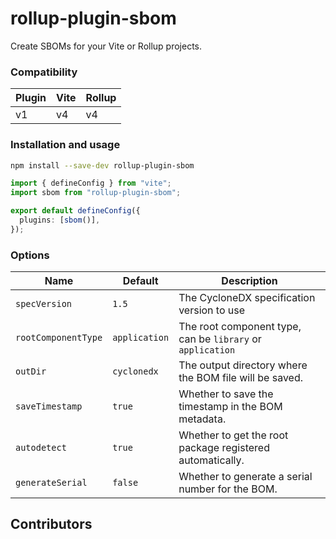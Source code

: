 # rollup-plugin-sbom

Create SBOMs for your Vite or Rollup projects.

### Compatibility

| Plugin | Vite | Rollup |
| ------ | ---- | ------ |
| v1     | v4   | v4     |

### Installation and usage

```sh
npm install --save-dev rollup-plugin-sbom
```

```ts
import { defineConfig } from "vite";
import sbom from "rollup-plugin-sbom";

export default defineConfig({
  plugins: [sbom()],
});
```

### Options

| Name                | Default       | Description                                                |
| ------------------- | ------------- | ---------------------------------------------------------- |
| `specVersion`       | `1.5`         | The CycloneDX specification version to use                 |
| `rootComponentType` | `application` | The root component type, can be `library` or `application` |
| `outDir`            | `cyclonedx`   | The output directory where the BOM file will be saved.     |
| `saveTimestamp`     | `true`        | Whether to save the timestamp in the BOM metadata.         |
| `autodetect`        | `true`        | Whether to get the root package registered automatically.  |
| `generateSerial`    | `false`       | Whether to generate a serial number for the BOM.           |

## Contributors

<!-- readme: contributors -start -->
<!-- readme: contributors -end -->
